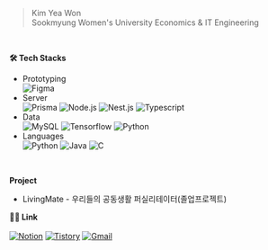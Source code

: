 > Kim Yea Won <br> Sookmyung Women's University Economics & IT Engineering
<br>

**🛠️ Tech Stacks**
- Prototyping
  <br>
  ![Figma](https://img.shields.io/badge/Figma-F24E1E?style=plastic&logo=Figma&logoColor=white)
- Server
  <br>
  ![Prisma](https://img.shields.io/badge/Prisma-2D3748?style=plastic&logo=Prisma&logoColor=white)
  ![Node.js](https://img.shields.io/badge/Node.js-339933?style=plastic&logo=Node.js&logoColor=white)
  ![Nest.js](https://img.shields.io/badge/Nest.js-E0234E?style=plastic&logo=Nest.js&logoColor=white)
  ![Typescript](https://img.shields.io/badge/typescript-3178C6?style=plastic&logo=typescript&logoColor=white)
- Data
  <br>
  ![MySQL](https://img.shields.io/badge/MySQL-4479A1?style=plastic&logo=MySQL&logoColor=white)
  ![Tensorflow](https://img.shields.io/badge/Tensorflow-FF6F00?style=plastic&logo=Tensorflow&logoColor=white)
  ![Python](https://img.shields.io/badge/Python-3776AB?style=plastic&logo=Python&logoColor=white)
- Languages
  <br>
  ![Python](https://img.shields.io/badge/Python-3776AB?style=plastic&logo=Python&logoColor=white)
  ![Java](https://img.shields.io/badge/Java-007396?style=plastic&logo=Java&logoColor=white)
  ![C](https://img.shields.io/badge/C-A8B9CC?style=plastic&logo=C&logoColor=white)
<br>

**Project**
- LivingMate - 우리들의 공동생활 퍼실리테이터(졸업프로젝트)

**🧑‍💻 Link**
<br><br>
[![Notion](https://img.shields.io/badge/resume-000000?style=plastic&logo=Notion&logoColor=white)](https://agreeable-music-390.notion.site/Yeawon-Kim-1b07e2574bbe4bc2b1db0ea2da8baf49?pvs=4)
[![Tistory](https://img.shields.io/badge/Tistory-000000?style=plastic&logo=Tistory&logoColor=white&link=https://eonwy.tistory.com/)](https://eonwy.tistory.com/)
[![Gmail](https://img.shields.io/badge/Gmail-EA4335?style=plastic&logo=Gmail&logoColor=white&link=mailto:yeawon.kim0521@gmail.com)](mailto:yeawon.kim0521@gmail.com)
